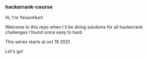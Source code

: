 ### hackerrank-course

Hi, I'm YeisonHunt

Welcome to this repo when I ll be doing solutions for all hackerrank challenges I found since easy to hard. 

This series starts at oct 19 2021.


Let's go!
